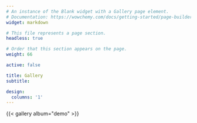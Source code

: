 ```yaml
---
# An instance of the Blank widget with a Gallery page element.
# Documentation: https://wowchemy.com/docs/getting-started/page-builder/
widget: markdown

# This file represents a page section.
headless: true

# Order that this section appears on the page.
weight: 66

active: false

title: Gallery
subtitle:

design:
  columns: '1'
---
```


{{< gallery album="demo" >}}
